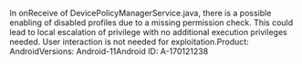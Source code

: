 In onReceive of DevicePolicyManagerService.java, there is a possible enabling of disabled profiles due to a missing permission check. This could lead to local escalation of privilege with no additional execution privileges needed. User interaction is not needed for exploitation.Product: AndroidVersions: Android-11Android ID: A-170121238